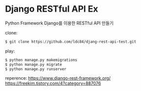 # Django RESTful API Ex

Python Framework Django를 이용한 RESTful API 만들기

clone:

```bash
$ git clone https://github.com/ldc84/djang-rest-api-test.git
```
play:
```bash
$ python manage.py makemigrations
$ python manage.py migrate
$ python manage.py runserver
```

reperence:
https://www.django-rest-framework.org/
https://freekim.tistory.com/4?category=887076